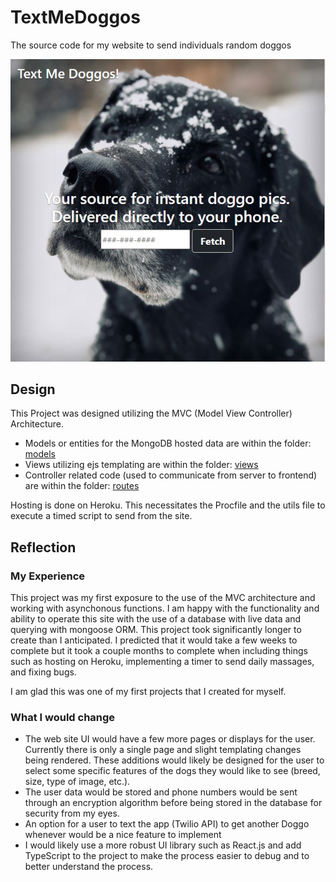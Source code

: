 # TextMeDoggos
The source code for my website to send individuals random doggos

![alt text](https://github.com/iamTanTan/TextMeDoggos/blob/main/assets/Capture.JPG)

## Design 
This Project was designed utilizing the MVC (Model View Controller) Architecture. 

* Models or entities for the MongoDB hosted data are within the folder: [models](https://github.com/iamTanTan/TextMeDoggos/blob/main/models)
* Views utilizing ejs templating are within the folder: [views](https://github.com/iamTanTan/TextMeDoggos/blob/main/views)
* Controller related code (used to communicate from server to frontend) are within the folder: [routes](https://github.com/iamTanTan/TextMeDoggos/blob/main/routes)

Hosting is done on Heroku. This necessitates the Procfile and the utils file to execute a timed script to send from the site.

## Reflection 
### My Experience
This project was my first exposure to the use of the MVC architecture and working with asynchonous functions.
I am happy with the functionality and ability to operate this site with the use of a database with live data and querying with mongoose ORM.
This project took significantly longer to create than I anticipated. I predicted that it would take a few weeks to complete but it took a couple months to complete when including things such as hosting on Heroku, implementing a timer to send daily massages, and fixing bugs.

I am glad this was one of my first projects that I created for myself.

###  What I would change
* The web site UI would have a few more pages or displays for the user. Currently there is only a single page and slight templating changes being rendered. These additions would likely be designed for the user to select some specific features of the dogs they would like to see (breed, size, type of image, etc.).
* The user data would be stored and phone numbers would be sent through an encryption algorithm before being stored in the database for security from my eyes.
* An option for a user to text the app (Twilio API) to get another Doggo whenever would be a nice feature to implement
* I would likely use a more robust UI library such as React.js and add TypeScript to the project to make the process easier to debug and to better understand the process.

